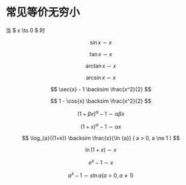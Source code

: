 # 常见等价无穷小

当 $ x \to 0 $ 时

$$
\sin{x} \backsim x
$$

$$
\tan{x} \backsim x
$$

$$
\arctan{x} \backsim x
$$

$$
\arcsin{x} \backsim x
$$

$$
\sec{x} - 1 \backsim \frac{x^2}{2}
$$

$$
1 - \cos{x} \backsim \frac{x^2}{2}
$$

$$
(1+\beta x)^{\alpha} - 1 \backsim \alpha \beta x
$$

$$
(1 + x)^{\alpha} - 1 \backsim \alpha x
$$

$$
\log_{a}{(1+x)} \backsim \frac{x}{\ln {a}} ( a > 0, a \ne 1 )
$$

$$
\ln{(1+x)} \backsim x
$$

$$
e^x - 1 \backsim x
$$

$$
a^x - 1 \backsim x\ln{a} ( a > 0, a \ne 1 )
$$



